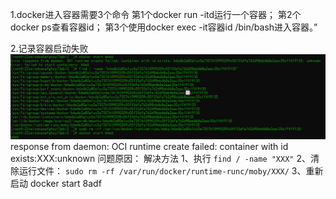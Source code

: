 1.docker进入容器需要3个命令
    第1个docker run -itd运行一个容器；
    第2个docker ps查看容器id；
    第3个使用docker exec -it容器id /bin/bash进入容器。”


2.记录容器启动失败
![avatar](/img/Docker/img1.png)
response from daemon: OCI runtime create failed: container with id exists:XXX:unknown
问题原因：
解决方法
    1、执行
        `find / -name "XXX"`
    2、清除运行文件：
        `sudo rm -rf /var/run/docker/runtime-runc/moby/XXX/`
    3、重新启动
        docker start 8adf

